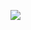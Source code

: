 ![](https://github-profile-summary-cards.vercel.app/api/cards/profile-details?username=mcbryan1&theme=solarized_dark)